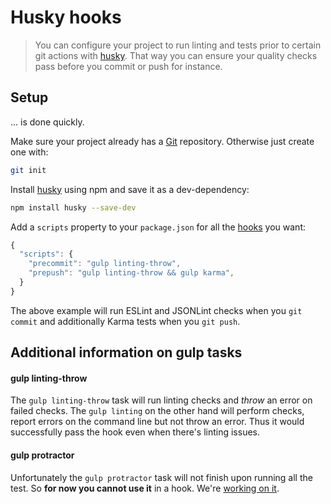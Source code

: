 # Husky hooks
> You can configure your project to run linting and tests prior to certain git actions with [husky](https://github.com/typicode/husky). That way you can ensure your quality checks pass before you commit or push for instance.

## Setup
... is done quickly.

Make sure your project already has a [Git](https://git-scm.com/) repository. Otherwise just create one with:
```sh
git init
```

Install [husky](https://github.com/typicode/husky) using npm and save it as a dev-dependency:
```sh
npm install husky --save-dev
```
Add a `scripts` property to your `package.json` for all the [hooks](https://github.com/typicode/husky/blob/master/HOOKS.md) you want:
```js
{
  "scripts": {
    "precommit": "gulp linting-throw",
    "prepush": "gulp linting-throw && gulp karma",
  }
}
```
The above example will run ESLint and JSONLint checks when you `git commit` and additionally Karma tests when you `git push`.

## Additional information on gulp tasks
#### gulp linting-throw
The `gulp linting-throw` task will run linting checks and *throw* an error on failed checks. The `gulp linting` on the other hand will perform checks, report errors on the command line but not throw an error. Thus it would successfully pass the hook even when there's linting issues.

#### gulp protractor
Unfortunately the `gulp protractor` task will not finish upon running all the test. So **for now you cannot use it** in a hook. We're [working on it](https://github.com/mwaylabs/generator-m-ionic/issues/310).

